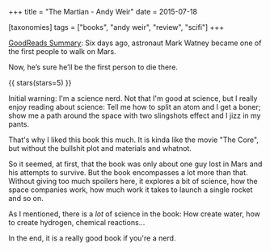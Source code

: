 +++
title = "The Martian - Andy Weir"
date = 2015-07-18

[taxonomies]
tags = ["books", "andy weir", "review", "scifi"]
+++

[GoodReads Summary](https://www.goodreads.com/book/show/18007564-the-martian):
Six days ago, astronaut Mark Watney became one of the first people to walk on
Mars.

Now, he’s sure he’ll be the first person to die there.

<!-- more -->

{{ stars(stars=5) }}

Initial warning: I'm a science nerd. Not that I'm good at science, but I
really enjoy reading about science: Tell me how to split an atom and I get a
boner; show me a path around the space with two slingshots effect and I jizz
in my pants.

That's why I liked this book this much. It is kinda like the movie "The Core",
but without the bullshit plot and materials and whatnot.

So it seemed, at first, that the book was only about one guy lost in Mars and
his attempts to survive. But the book encompasses a lot more than that.
Without giving too much spoilers here, it explores a bit of science, how the
space companies work, how much work it takes to launch a single rocket and so
on.

As I mentioned, there is a *lot* of science in the book: How create water, how
to create hydrogen, chemical reactions...

In the end, it is a really good book if you're a nerd.
